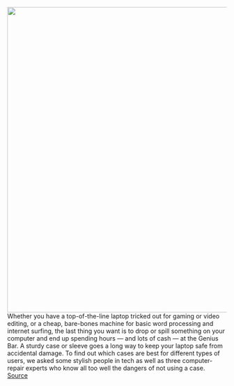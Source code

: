 <img src='https://cdn.vox-cdn.com/thumbor/vlp8cThd-HFqe_xxyytiFMPQDdk=/0x0:1391x927/1200x800/filters:focal(585x353:807x575)/cdn.vox-cdn.com/uploads/chorus_image/image/66342657/02_laptop_cases_lede.0.jpg' width='700px' /><br/>
Whether you have a top-of-the-line laptop tricked out for gaming or video editing, or a cheap, bare-bones machine for basic word processing and internet surfing, the last thing you want is to drop or spill something on your computer and end up spending hours — and lots of cash — at the Genius Bar. A sturdy case or sleeve goes a long way to keep your laptop safe from accidental damage. To find out which cases are best for different types of users, we asked some stylish people in tech as well as three computer-repair experts who know all too well the dangers of not using a case.
<a href='https://www.theverge.com/2020/2/20/21137810/best-laptop-cases-sleeves-messenger-bags-backpacks-strategist'> Source <a/>